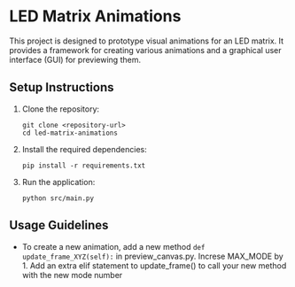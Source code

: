 # LED Matrix Animations

This project is designed to prototype visual animations for an LED matrix. It provides a framework for creating various animations and a graphical user interface (GUI) for previewing them.

## Setup Instructions

1. Clone the repository:
   ```
   git clone <repository-url>
   cd led-matrix-animations
   ```

2. Install the required dependencies:
   ```
   pip install -r requirements.txt
   ```

3. Run the application:
   ```
   python src/main.py
   ```

## Usage Guidelines

- To create a new animation, add a new method `def update_frame_XYZ(self):` in preview_canvas.py. Increse MAX_MODE by 1. Add an extra elif statement to update_frame() to call your new method with the new mode number
